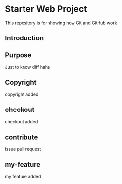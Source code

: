 # Starter Web Project

This repository is for showing how Git and GitHub work

## Introduction

## Purpose

Just to know diff
haha

## Copyright

copyright added

## checkout

checkout added

## contribute

issue pull request

## my-feature

my feature added
